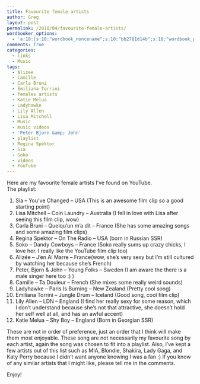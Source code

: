 ```yaml
---
title: Favourite female artists
author: Greg
layout: post
permalink: /2010/04/favourite-female-artists/
wordbooker_options:
  - 'a:10:{s:18:"wordbook_noncename";s:10:"bb2781d14b";s:18:"wordbook_page_post";s:4:"-100";s:18:"wordbook_orandpage";s:1:"2";s:23:"wordbook_default_author";s:1:"2";s:23:"wordbook_extract_length";s:3:"256";s:19:"wordbook_actionlink";s:3:"300";s:26:"wordbooker_publish_default";s:2:"on";s:18:"wordbook_attribute";s:31:"Posted a new post on their blog";s:29:"wordbooker_status_update_text";s:35:": New blog post :  %title% - %link%";s:20:"wordbook_comment_get";s:2:"on";}'
comments: True
categories:
  - links
  - Music
tags:
  - Alizee
  - Camille
  - Carla Bruni
  - Emiliana Torrini
  - females artists
  - Katie Melua
  - Ladyhawke
  - Lily Allen
  - Lisa Mitchell
  - Music
  - music videos
  - 'Peter Bjorn &amp; John'
  - playlist
  - Regina Spektor
  - Sia
  - Soko
  - videos
  - YouTube
---
```

Here are my favourite female artists I&#8217;ve found on YouTube.  
The playlist:  
1. Sia &#8211; You&#8217;ve Changed &#8211; USA (This is an awesome film clip so a good starting point)  
2. Lisa Mitchell &#8211; Coin Laundry &#8211; Australia (I fell in love with Lisa after seeing this film clip, wow)  
3. Carla Bruni &#8211; Quelqu&#8217;un m&#8217;a dit &#8211; France (She has some amazing songs and some amazing film clips)  
4. Regina Spektor &#8211; On The Radio &#8211; USA (born in Russian SSR)  
5. Soko &#8211; Dandy Cowboys &#8211; France (Soko really sums up crazy chicks, I love her. I really like the YouTube film clip too)  
6. Alizée &#8211; J&#8217;en Ai Marre &#8211; France(wow, she&#8217;s very sexy but I&#8217;m still cultured by watching her because she&#8217;s French)  
7. Peter, Bjorn & John &#8211; Young Folks &#8211; Sweden (I am aware the there is a male singer here too :) )  
8. Camille &#8211; Ta Douleur &#8211; French (She mixes some really weird sounds)  
9. Ladyhawke &#8211; Paris Is Burning &#8211; New Zealand (Pretty cool song)  
10. Emilíana Torrini &#8211; Jungle Drum &#8211; Iceland (Good song, cool film clip)  
11. Lily Allen &#8211; LDN &#8211; England (I find her really sexy for some reason, which I don&#8217;t understand because she&#8217;s not that attractive, she doesn&#8217;t hold her self well at all, and has an awful accent)  
12. Katie Melua &#8211; Shy Boy &#8211; England (Born in Georgian SSR)

These are not in order of preference, just an order that I think will make them most enjoyable. These song are not necessarily my favourite song by each artist, again the song was chosen to fit into a playlist. Also, I&#8217;ve kept a few artists out of this list such as MIA, Blondie, Shakira, Lady Gaga, and Katy Perry because I didn&#8217;t want anyone knowing I was a fan :) If you know of any similar artists that I might like, please tell me in the comments.

Enjoy!
